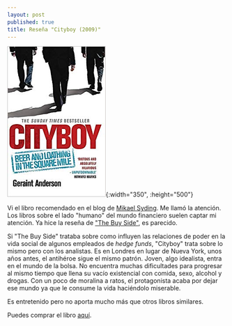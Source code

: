 ```yaml
---
layout: post
published: true
title: Reseña "Cityboy (2009)"
---
```

![](/assets/cityboybeerandloathinginthesquaremile.jpg){:width="350", :height="500"}

Vi el libro recomendado en el blog de [Mikael Syding](http://mikaelsyding.com/). Me llamó la atención. Los libros sobre el lado "humano" del mundo financiero suelen captar mi atención. Ya hice la reseña de ["The Buy Side"](/2019/03/04/thebuyside.html), es parecido.

Si "The Buy Side" trataba sobre como influyen las relaciones de poder en la vida social de algunos empleados de _hedge funds_, "Cityboy" trata sobre lo mismo pero con los analistas. Es en Londres en lugar de Nueva York, unos años antes, el antihéroe sigue el mismo patrón. Joven, algo idealista, entra en el mundo de la bolsa. No encuentra muchas dificultades para progresar al mismo tiempo que llena su vacío existencial con comida, sexo, alcohol y drogas. Con un poco de moralina a ratos, el protagonista acaba por dejar ese mundo ya que le consume la vida haciéndolo miserable.

Es entretenido pero no aporta mucho más que otros libros similares.

Puedes comprar el libro [aquí](https://amazon.es/dp/0755346181).
